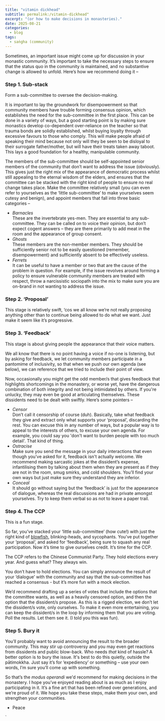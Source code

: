 ```yaml
--- 
title: "vitamin dickhead"
subtitle: permalink:/vitamin-dickhead" 
excerpt: "(or how to make decisions in monasteries)."
date: 2025-08-21
categories:
  - blog
tags: 
  - saṅgha (community)
--- 
```


Sometimes, an important issue might come up for discussion in your monastic community. It’s important to take the necessary steps to ensure that the status quo in the community is maintained, and no substantive change is allowed to unfold. Here’s how we recommend doing it –

### Step 1. Sub-stack 

Form a sub-committee to oversee the decision-making. 

It is important to lay the groundwork for disempowerment so that community members have trouble forming consensus opinion, which establishes the need for the sub-committee in the first place. This can be done in a variety of ways, but a good starting point is by making sure monastics develop co-dependent over-reliance on the teacher so that trauma bonds are solidly established, whilst buying loyalty through excessive favours to those who comply. This will make people afraid of speaking their mind because not only will they be seen to be disloyal to their surrogate father/mother, but will have their treats taken away taboot. This lays a good foundation for a healthy, manipulable community. 

The members of the sub-committee should be self-appointed senior members of the community that don’t want to address the issue (obviously). This gives just the right mix of the appearance of democratic process whilst still appealing to the eternal wisdom of the elders, and ensures that the committee can be stacked with the right kind of people to ensure no real change takes place. Make the committee relatively small (you can even refer to yourselves as the ‘little sub-committee’ to make yourselves seem cutesy and benign), and appoint members that fall into three basic categories – 

- *Barnacles*  
These are the invertebrate yes-men. They are essential to any sub-committee. They can be called on to voice their opinion, but don’t expect cogent answers – they are there primarily to add meat in the room and the appearance of group consent. 
- *Ghosts*  
These members are the non-member members. They should be sufficiently senior not to be easily questioned (remember, disempowerment) and sufficiently absent to be effectively useless. 
- *Ferrets*  
It can be useful to have a member or two that are the cause of the problem in question. For example, if the issue revolves around forming a policy to ensure vulnerable community members are treated with respect, throw a narcissistic sociopath into the mix to make sure you are on-brand in not wanting to address the issue. 


### Step 2. ‘Proposal’

This stage is relatively swift, ‘cos we all know we’re not really proposing anything other than to continue being allowed to do what we want. Just make it seem like it’s progressive. 

### Step 3. ‘Feedback’

This stage is about giving people the appearance that their voice matters. 

We all know that there is no point having a voice if no-one is listening, but by asking for feedback, we let community members participate in a pantomime of inclusivity, so that when we push our own agenda (see below), we can reference that we tried to include their point of view. 

Now, occasionally you might get the odd member/s that gives feedback that highlights shortcomings in the monastery, or worse yet, have the dangerous combination of both integrity and not being intimidated by others. If you're unlucky, they may even be good at articulating themselves. These dissidents need to be dealt with swiftly. Here’s some pointers – 

- *Censor*  
Don’t call it censorship of course (duh). Basically, take what feedback they give and extract only what supports your ‘proposal’, discarding the rest. You can excuse this in any number of ways, but a popular way is to appeal to the interests of others, to excuse your own agenda. For example, you could say you 'don't want to burden people with too much detail'. That kind of thing. 
- *Ostracise*  
Make sure you send the message in your daily interactions that even though you've asked for it, feedback isn't actually welcome. We recommend making sarcastic jokes at the dissident’s expense, infantilising them by talking about them when they are present as if they are not in the room, smug smirks, and cold shoulders. You’ll find your own ways but just make sure they understand they are inferior.  
- *Conceal*  
It should go without saying but the ‘feedback’ is just for the appearance of dialogue, whereas the real discussions are had in private amongst yourselves. Try to keep them verbal so as not to leave a paper trail. 

### Step 4. The CCP

This is a fun stage. 

So far, you’ve stacked your ‘little sub-committee’ (how cute!) with just the right kind of [blowfish](https://kimbilaontoast.github.io/blowfish), blinking-heads, and sycophants. You’ve put together your ‘proposal’, and asked for ‘feedback’, being sure to squash any real participation. Now it’s time to give ourselves credit. It’s time for the CCP. 

The CCP refers to the Chinese Communist Party. They hold elections every year. And guess what? They always win. 

You don’t have to hold elections. You can simply announce the result of your ‘dialogue’ with the community and say that the sub-committee has reached a consensus - but it’s more fun with a mock election. 

We’d recommend drafting up a series of votes that include the options that the committee wants, as well as a heavily censored option, and then the option that the dissident/s propose. As this is a rigged election, we don’t let the dissident/s vote, only ourselves. To make it even more entertaining, you can keep the dissident/s in the loop by informing them that you are voting. Poll the results. Let them see it. (I told you this was fun). 

### Step 5. Bury it

You’ll probably want to avoid announcing the result to the broader community. This may stir up controversy and you may even get reactions from dissidents and public blow-back. Who needs *that* kind of hassle? A better option is to bury the issue. It's best to do this quietly, outside the pātimokkha. Just say it’s for ‘expediency’ or something – use your own words, I’m sure you’ll come up with something. 

So that’s the *modus operandi* we'd recommend for making decisions in the monastery. I hope you’ve enjoyed reading about is as much as I enjoy participating in it. It’s a fine art that has been refined over generations, and we’re proud of it. We hope you take these steps, make them your own, and strengthen your communities. 

- Peace 

















`
